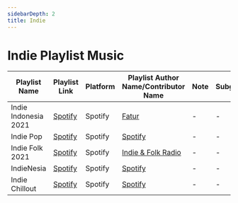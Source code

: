 ```yaml
---
sidebarDepth: 2
title: Indie
---
```


# Indie Playlist Music

| Playlist Name | Playlist Link | Platform | Playlist Author Name/Contributor Name | Note | Subgenre |
| ------------- |-------------- | -------- | ------------------------------------- | ---- | -------- |
| Indie Indonesia 2021 | [Spotify](https://open.spotify.com/playlist/5oK4mEz7aDf1Uv6zaMRx7g?si=876bf23de81c410c) | Spotify | [Fatur](https://open.spotify.com/user/z3alt7fldts933icoqkcxqgu4?si=bfda747fc2ad4269) | - | - |
| Indie Pop | [Spotify](https://open.spotify.com/playlist/37i9dQZF1DWWEcRhUVtL8n?si=3ad0602da4544d04) | Spotify | [Spotify](https://open.spotify.com/user/spotify?si=a4f4cbbdf60f44a1) | - | - |
| Indie Folk 2021 | [Spotify](https://open.spotify.com/playlist/1Qs40FRP061tVZ9x2npAE3?si=ae0eddc6e9d34b7c) | Spotify | [Indie & Folk Radio](https://open.spotify.com/user/indiefolkradio?si=eaeb015c35b14b6e) | - | - |
| IndieNesia | [Spotify](https://open.spotify.com/playlist/37i9dQZF1DXd82NU5rAcTZ?si=97efd86cf078468c) | Spotify | [Spotify](https://open.spotify.com/user/spotify?si=241cbea1bc2e4a73) | - | - |
| Indie Chillout | [Spotify](https://open.spotify.com/playlist/37i9dQZF1DX9B1hu73DioC?si=f4494cc45c6c40fb) | Spotify | [Spotify](https://open.spotify.com/user/spotify?si=a0d374b81cd34560) | - | - |
